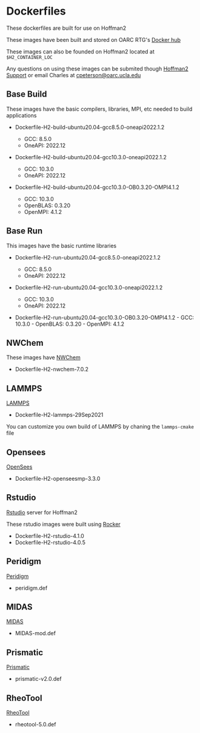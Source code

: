 # Dockerfiles

These dockerfiles are built for use on Hoffman2

These images have been built and stored on OARC RTG's [Docker hub](https://hub.docker.com/orgs/oarcrtg)

These images can also be founded on Hoffman2 located at `$H2_CONTAINER_LOC`

Any questions on using these images can be submited though [Hoffman2 Support](https://support.idre.ucla.edu/helpdesk/Tickets/New) or email Charles at cpeterson@oarc.ucla.edu

## Base Build

These images have the basic compilers, libraries, MPI, etc needed to build applications

- Dockerfile-H2-build-ubuntu20.04-gcc8.5.0-oneapi2022.1.2
	- GCC: 8.5.0
	- OneAPI: 2022.12

- Dockerfile-H2-build-ubuntu20.04-gcc10.3.0-oneapi2022.1.2
	- GCC: 10.3.0
	- OneAPI: 2022.12

- Dockerfile-H2-build-ubuntu20.04-gcc10.3.0-OB0.3.20-OMPI4.1.2
	- GCC: 10.3.0
	- OpenBLAS: 0.3.20
	- OpenMPI: 4.1.2

## Base Run

This images have the basic runtime libraries

- Dockerfile-H2-run-ubuntu20.04-gcc8.5.0-oneapi2022.1.2
	- GCC: 8.5.0
	- OneAPI: 2022.12

- Dockerfile-H2-run-ubuntu20.04-gcc10.3.0-oneapi2022.1.2
	- GCC: 10.3.0
	- OneAPI: 2022.12

- Dockerfile-H2-run-ubuntu20.04-gcc10.3.0-OB0.3.20-OMPI4.1.2
        - GCC: 10.3.0
        - OpenBLAS: 0.3.20
        - OpenMPI: 4.1.2

## NWChem

These images have [NWChem](https://nwchemgit.github.io/)

- Dockerfile-H2-nwchem-7.0.2

## LAMMPS

[LAMMPS](https://www.lammps.org/)

- Dockerfile-H2-lammps-29Sep2021

You can customize you own build of LAMMPS by chaning the `lammps-cmake` file

## Opensees

[OpenSees](https://opensees.berkeley.edu/)

- Dockerfile-H2-openseesmp-3.3.0

## Rstudio

[Rstudio](https://www.rstudio.com/) server for Hoffman2

These rstudio images were built using [Rocker](https://www.rocker-project.org)

- Dockerfile-H2-rstudio-4.1.0
- Dockerfile-H2-rstudio-4.0.5

## Peridigm

[Peridigm](https://github.com/peridigm/peridigm)

- peridigm.def

## MIDAS

[MIDAS](https://github.com/snayfach/MIDAS)

- MIDAS-mod.def 

## Prismatic

[Prismatic](https://prism-em.com/)

- prismatic-v2.0.def 

## RheoTool

[RheoTool](https://github.com/fppimenta/rheoTool)

- rheotool-5.0.def
